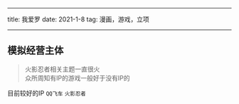 - - - -
title: 我爱罗
date: 2021-1-8 
tag: 漫画，游戏，立项
- - - -

## 模拟经营主体
> 火影忍者相关主题一直很火  
> 众所周知有IP的游戏一般好于没有IP的   

目前较好的IP
`QQ飞车` `火影忍者`
